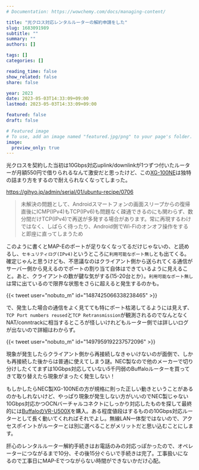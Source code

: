 ```yaml
---
# Documentation: https://wowchemy.com/docs/managing-content/

title: "光クロス対応レンタルルーターの解約申請をした"
slug: 1683091989
subtitle: ""
summary: ""
authors: []

tags: []
categories: []

reading_time: false
show_related: false
share: false

year: 2023
date: 2023-05-03T14:33:09+09:00
lastmod: 2023-05-03T14:33:09+09:00

featured: false
draft: false

# Featured image
# To use, add an image named "featured.jpg/png" to your page's folder.
image:
  preview_only: true
---
```


光クロスを契約した当初は10Gbps対応uplink/downlinkが1つずつ付いたルーターが⽉額550円で借りられるなんて激安だと思ったけど、この[XG-100NE](https://flets.com/cross/router.html)は独特の詰まり方をするので耐えられなくなってしまった。

https://gihyo.jp/admin/serial/01/ubuntu-recipe/0706
> 未解決の問題として、Androidスマートフォンの画面スリープからの復帰直後にICMP(IPv4)もTCP(IPv6)も問題なく疎通できるのにも関わらず、数分間だけTCP(IPv4)で再送が多発する場合があります。常に再現するわけではなく、しばらく待ったり、Android側でWi-Fiのオンオフ操作をすると即座に直ってしまうため

このように書くとMAP-Eのポートが足りなくなってるだけじゃないの、と読めるし、`セキュリティログ(IPv4)`というところに`利用可能なポート無し`とも出てくる。確定じゃんと思うけども、不思議なのはクライアント側から送られてくる通信がサーバー側から見えるのでポートの割り当て自体はできているように見えること。あと、クライアントの数が鍵な気がする(15-20台とか）。`利用可能なポート無し`は常に出ているので限界な状態をさらに超えると発生するのかも。

{{< tweet user="nobuto_m" id="1487425066338238465" >}}

で、発生した場合の通信をよく見てても特にポート枯渇してるようには見えず、`TCP Port numbers reused`と`TCP Retransmission`が観測されるのでなんとなくNAT/conntrackに相当するところが怪しいけれどもルーター側では詳しいログが出ないので詳細はわからず。

{{< tweet user="nobuto_m" id="1497959192237572096" >}}

現象が発生したらクライアント側から再接続しなきゃいけないのが面倒で、しかも再接続した後からは普通に使えてしまう謎。NEC製なので他のメーカーで切り分けしたくてまずは10Gbps対応していない5千円弱のBuffaloルーターを買ってきて取り替えたら現象がまったく発生しない！

もしかしたらNEC製XG-100NEの方が規格に則った正しい動きということがあるのかもしれないけど、やっぱり現象が発生しない方がいいのでNEC製じゃない10Gbps対応かつOCNバーチャルコネクトにしっかり対応したものを探して最終的には[BuffaloのVR-U500X](https://www.buffalo.jp/product/detail/vr-u500x.html)を購入。ある程度値段はするものの10Gbps対応ルーターとして長く動いてくれればそれでよし。無線LAN一体型ではないので、アクセスポイントがルーターとは別に選べることがメリットだと思い込むことにします。

肝心のレンタルルーター解約手続きはお電話のみの対応っぽかったので、オペレーターにつながるまで10分、その後15分ぐらいで手続きは完了。工事扱いになるので工事日にMAP-Eでつながらない時間ができないかだけ心配。
